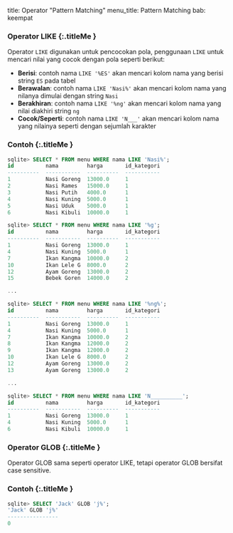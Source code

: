 title: Operator "Pattern Matching"
menu_title: Pattern Matching
bab: keempat

### <i class="fa fa-info-circle"></i> Operator LIKE {:.titleMe }

Operator `LIKE` digunakan untuk pencocokan pola, penggunaan `LIKE` untuk mencari nilai yang cocok dengan pola seperti berikut:

- __Berisi__: contoh nama `LIKE '%ES'` akan mencari kolom nama yang berisi string `ES` pada tabel
- __Berawalan__: contoh nama `LIKE 'Nasi%'` akan mencari kolom nama yang nilanya dimulai dengan string `Nasi`
- __Berakhiran__: contoh nama `LIKE '%ng'` akan mencari kolom nama yang nilai diakhiri string `ng`
- __Cocok/Seperti__: contoh nama `LIKE 'N___'` akan mencari kolom nama yang nilainya seperti dengan sejumlah karakter

### <i class="fa fa-code"></i> Contoh {:.titleMe }

```sql
sqlite> SELECT * FROM menu WHERE nama LIKE 'Nasi%';
id          nama         harga       id_kategori
----------  -----------  ----------  -----------
1           Nasi Goreng  13000.0     1          
2           Nasi Rames   15000.0     1          
3           Nasi Putih   4000.0      1          
4           Nasi Kuning  5000.0      1          
5           Nasi Uduk    5000.0      1          
6           Nasi Kibuli  10000.0     1          
```
```sql
sqlite> SELECT * FROM menu WHERE nama LIKE '%g';
id          nama         harga       id_kategori
----------  -----------  ----------  -----------
1           Nasi Goreng  13000.0     1          
4           Nasi Kuning  5000.0      1          
7           Ikan Kangma  10000.0     2          
10          Ikan Lele G  8000.0      2          
12          Ayam Goreng  13000.0     2          
15          Bebek Goren  14000.0     2          

...

```
```sql
sqlite> SELECT * FROM menu WHERE nama LIKE '%ng%';
id          nama         harga       id_kategori
----------  -----------  ----------  -----------
1           Nasi Goreng  13000.0     1          
4           Nasi Kuning  5000.0      1          
7           Ikan Kangma  10000.0     2          
8           Ikan Kangma  12000.0     2          
9           Ikan Kangma  12000.0     2          
10          Ikan Lele G  8000.0      2          
12          Ayam Goreng  13000.0     2          
13          Ayam Goreng  13000.0     2          

...

```

```sql
sqlite> SELECT * FROM menu WHERE nama LIKE 'N__________';
id          nama         harga       id_kategori
----------  -----------  ----------  -----------
1           Nasi Goreng  13000.0     1          
4           Nasi Kuning  5000.0      1          
6           Nasi Kibuli  10000.0     1
```


### <i class="fa fa-info-circle"></i> Operator GLOB {:.titleMe }

Operator GLOB sama seperti operator LIKE, tetapi operator GLOB bersifat case sensitive.

### <i class="fa fa-code"></i> Contoh {:.titleMe }

```sql
sqlite> SELECT 'Jack' GLOB 'j%';
'Jack' GLOB 'j%'
----------------
0
```